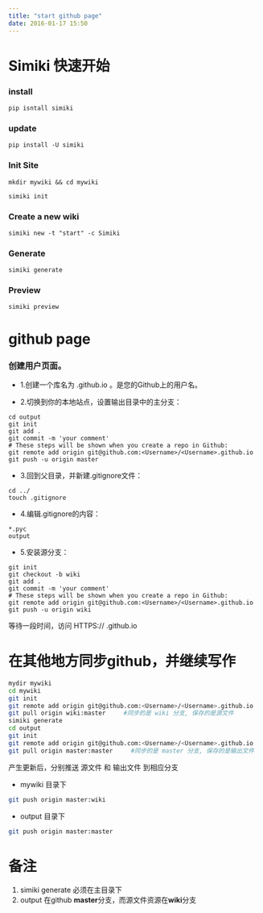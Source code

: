 ```yaml
---
title: "start github page"
date: 2016-01-17 15:50
---
```


# Simiki 快速开始

### install

```
pip isntall simiki
```

### update

```
pip install -U simiki
```

### Init Site

```
mkdir mywiki && cd mywiki

simiki init
```

### Create a new wiki

```
simiki new -t "start" -c Simiki
```

### Generate

```
simiki generate
```

### Preview

```
simiki preview
```


# github page

### 创建用户页面。

* 1.创建一个库名为 <Username> .github.io 。<Username>是您的Github上的用户名。

* 2.切换到你的本地站点，设置输出目录中的主分支：

```
cd output
git init
git add .
git commit -m 'your comment'
# These steps will be shown when you create a repo in Github:
git remote add origin git@github.com:<Username>/<Username>.github.io
git push -u origin master
```

* 3.回到父目录，并新建.gitignore文件：

```
cd ../
touch .gitignore
```

* 4.编辑.gitignore的内容：

```
*.pyc
output
```

* 5.安装源分支：

```
git init
git checkout -b wiki
git add .
git commit -m 'your comment'
# These steps will be shown when you create a repo in Github:
git remote add origin git@github.com:<Username>/<Username>.github.io
git push -u origin wiki
```

等待一段时间，访问 HTTPS:// <Username> .github.io 


# 在其他地方同步github，并继续写作

```bash
mydir mywiki
cd mywiki
git init
git remote add origin git@github.com:<Username>/<Username>.github.io
git pull origin wiki:master     #同步的是 wiki 分支, 保存的是源文件
simiki generate
cd output
git init 
git remote add origin git@github.com:<Username>/<Username>.github.io
git pull origin master:master     #同步的是 master 分支, 保存的是输出文件
```

产生更新后，分别推送 源文件 和 输出文件 到相应分支

* mywiki 目录下

```bash
git push origin master:wiki
```

* output 目录下

```bash
git push origin master:master
```


# 备注

1. simiki generate 必须在主目录下
2. output 在github **master**分支，而源文件资源在**wiki**分支
